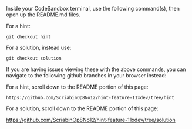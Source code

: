 Inside your CodeSandbox terminal, use the following command(s), then open up the README.md files.

For a hint:

```
git checkout hint
```

For a solution, instead use:

```
git checkout solution
```

If you are having issues viewing these with the above commands, you can navigate to the following github branches in your browser instead:

For a hint, scroll down to the README portion of this page:

```
https://github.com/ScriabinOp8No12/hint-feature-11xdev/tree/hint
```

For a solution, scroll down to the README portion of this page:

https://github.com/ScriabinOp8No12/hint-feature-11xdev/tree/solution